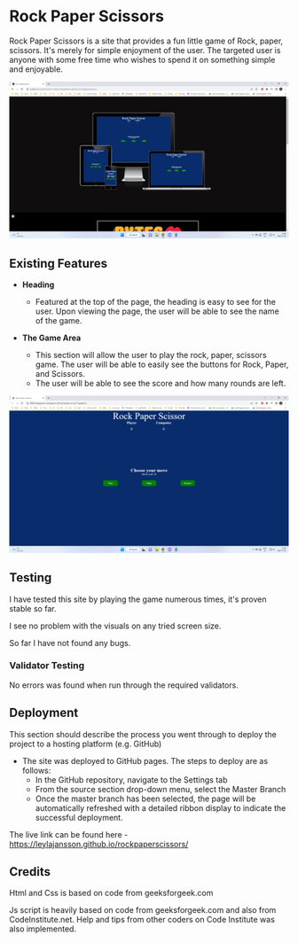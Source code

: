 # Rock Paper Scissors

Rock Paper Scissors is a site that provides a fun little game of Rock, paper, scissors. It's merely for simple enjoyment of the user.
The targeted user is anyone with some free time who wishes to spend it on something simple and enjoyable.

![Responsice Mockup](assets/images/Screenshot%20(6).png)

## Existing Features

- __Heading__

  - Featured at the top of the page, the heading is easy to see for the user. Upon viewing the page, the user will be able to see the name of the game.

- __The Game Area__

  - This section will allow the user to play the rock, paper, scissors game. The user will be able to easily see the buttons for Rock, Paper, and Scissors.
  - The user will be able to see the score and how many rounds are left.

![Game](assets/images/Screenshot%20(5).png)


## Testing 

I have tested this site by playing the game numerous times, it's proven stable so far.

I see no problem with the visuals on any tried screen size.

So far I have not found any bugs.


### Validator Testing 

No errors was found when run through the required validators.


## Deployment

This section should describe the process you went through to deploy the project to a hosting platform (e.g. GitHub) 

- The site was deployed to GitHub pages. The steps to deploy are as follows: 
  - In the GitHub repository, navigate to the Settings tab 
  - From the source section drop-down menu, select the Master Branch
  - Once the master branch has been selected, the page will be automatically refreshed with a detailed ribbon display to indicate the successful deployment. 

The live link can be found here - https://leylajansson.github.io/rockpaperscissors/


## Credits 

Html and Css is based on code from geeksforgeek.com

Js script is heavily based on code from geeksforgeek.com and also from CodeInstitute.net. 
Help and tips from other coders on Code Institute was also implemented.